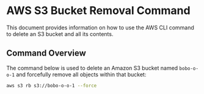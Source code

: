 # AWS S3 Bucket Removal Command

This document provides information on how to use the AWS CLI command to delete an S3 bucket and all its contents.

## Command Overview

The command below is used to delete an Amazon S3 bucket named `bobo-o-o-1` and forcefully remove all objects within that bucket:

```bash
aws s3 rb s3://bobo-o-o-1 --force
